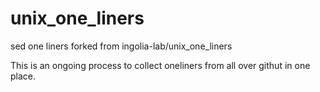 unix_one_liners
===============

sed one liners 
forked from  ingolia-lab/unix_one_liners

This is an ongoing process to collect oneliners from all over githut in one place.
